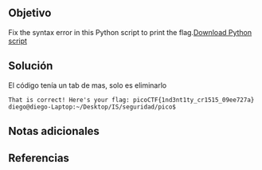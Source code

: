 ## Objetivo
Fix the syntax error in this Python script to print the flag.[Download Python script](https://artifacts.picoctf.net/c/26/fixme1.py)
## Solución
El código tenía un tab de mas, solo es eliminarlo

```
That is correct! Here's your flag: picoCTF{1nd3nt1ty_cr1515_09ee727a}
diego@diego-Laptop:~/Desktop/IS/seguridad/pico$ 

```
## Notas adicionales

## Referencias
